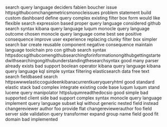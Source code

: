 search query language deciders fabien boucher issue httpsgithubcomchangemetricsmonocleissues problem statement build custom dashboard define query complex existing filter box form would like flexible search expression based proper query language considered github search syntax kibana query language luqum monocle query language outcome chosen monocle query language come best see positive consequence improve user experience replacing clunky filter box simpler search bar create reusable component negative consequence maintain language toolchain pro con github search syntax httpsdocsgithubcomengithubsearchingforinformationongithubgettingstartedwithsearchingongithubunderstandingthesearchsyntax good many parser already exists bad support boolean operator kibana query language kibana query language kql simple syntax filtering elasticsearch data free text search fieldbased search httpswwwelasticcoguideenkibanacurrentkueryqueryhtml good standard elastic stack bad complex integrate existing code base luqum luqum stand lucene query manipolator httpsluqumreadthedocsio good simple bad supported client side bad support complex syntax monocle query language implement query language subset kql without generic nested field instead changereviewer author foo provide flat changereviewerauthor foo field server side validation query transformer expand group name field good fit domain bad implemented